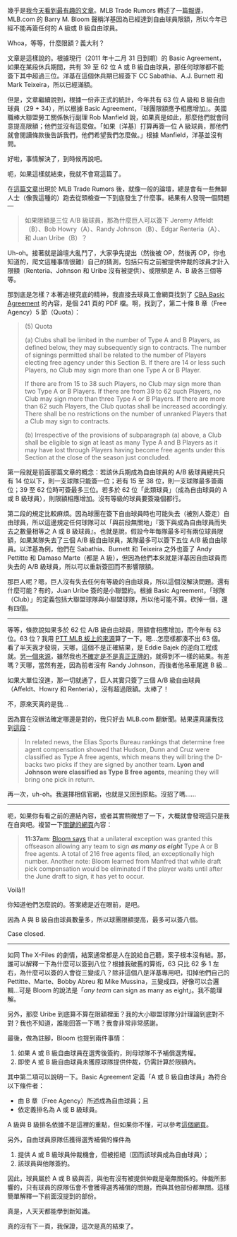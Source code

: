幾乎是[我今天看到最有趣的文章](http://www.timesonline.co.uk/tol/sport/football/premier_league/article5589815.ece)。MLB Trade Rumors 轉述了一篇[報導](http://mlb.mlb.com/news/article.jsp?ymd=20090129&content_id=3784888&vkey=news_nyy&fext=.jsp&c_id=nyy&partnerId=rss_nyy)，MLB.com 的 Barry M. Bloom 聲稱洋基因為已經達到自由球員限額，所以今年已經不能再簽任何的 A 級或 B 級自由球員。

Whoa，等等，什麼限額？義大利？

文章是這樣說的。根據現行（2011 年十二月 31 日到期）的 Basic Agreement，如果在某段休兵期間，共有 39 至 62 位 A 或 B 級自由球員，那任何球隊都不能簽下其中超過三位。洋基在這個休兵期已經簽下 CC Sabathia、A.J. Burnett 和 Mark Teixeira，所以已經滿額。

但是，文章繼續說到，根據一份非正式的統計，今年共有 63 位 A 級和 B 級自由球員（29 + 34），所以根據 Basic Agreement，『球團限額應予相應增加』。美國職棒大聯盟勞工關係執行副理 Rob Manfield 說，如果真是如此，那麼他們就會同意提高限額；他們並沒有這麼做。「如果〔洋基〕打算再簽一位 A 級球員，那他們就會閱讀條款後告訴我們，他們希望我們怎麼做。」根據 Manfield，洋基並沒有問。

好啦，事情解決了，到時候再說吧。

呃，如果這樣就結束，我就不會寫這篇了。

在[這篇文章](http://www.mlbtraderumors.com/2009/01/yankees-reach-f.html)出現於 MLB Trade Rumors 後，就像一般的論壇，總是會有一些無聊人士（像我這種的）跑去從頭檢查一下到底發生了什麼事。結果有人發現一個問題 —

> 如果限額是三位 A/B 級球員，那為什麼巨人可以簽下 Jeremy Affeldt（B）、Bob Howry（A）、Randy Johnson（B）、Edgar Renteria（A）、和 Juan Uribe（B）？

Uh-oh。接著就是論壇大亂鬥了，大家爭先提出（然後被 OP，然後再 OP，你也知道的，爬文這種事情很難）自己的猜測，包括只有之前被提供仲裁的球員才計入限額（Renteria、Johnson 和 Uribe 沒有被提供）、或限額是 A、B 級各三個等等。

那到底是怎樣？本著追根究底的精神，我直接去球員工會網頁找到了 [CBA Basic Agreement](http://mlbplayers.mlb.com/pa/info/cba.jsp) 的內容，是個 241 頁的 PDF 檔。啊，找到了，第二十條 B 章（Free Agency）5 節（Quota）：

> (5) Quota
>
>   (a) Clubs shall be limited in the number of Type A and B Players, as defined below, they may subsequently sign to contracts. The number of signings permitted shall be related to the number of Players electing free agency under this Section B. If there are 14 or less such Players, no Club may sign more than one Type A or B Player.
> 
> If there are from 15 to 38 such Players, no Club may sign more than two Type A or B Players. If there are from 39 to 62 such Players, no Club may sign more than three Type A or B Players. If there are more than 62 such Players, the Club quotas shall be increased accordingly. There shall be no restrictions on the number of unranked Players that a Club may sign to contracts.
>
>   (b) Irrespective of the provisions of subparagraph (a) above, a Club shall be eligible to sign at least as many Type A and B Players as it may have lost through Players having become free agents under this Section at the close of the season just concluded.

第一段就是前面那篇文章的概念：若該休兵期成為自由球員的 A/B 級球員總共只有 14 位以下，則一支球隊只能簽一位；若有 15 至 38 位，則一支球隊最多簽兩位；39 至 62 位時可簽最多三位。若多於 62 位「此類球員」（成為自由球員的 A 或 B 級球員），則限額相應增加。沒有等級的球員要簽幾個都行。

第二段的規定比較麻煩。因為球團在簽下自由球員時也可能失去（被別人簽走）自由球員，所以這邊規定任何球隊可以「與前段無關地」『簽下與成為自由球員而失去之數量相等之 A 或 B 級球員』。也就是說，假設今年每隊最多可有兩位球員限額，如果某隊失去了三個 A/B 級自由球員，某隊最多可以簽下五位 A/B 級自由球員。以洋基為例，他們在 Sabathia、Burnett 和 Teixeira 之外也簽了 Andy Pettitte 和 Damaso Marte（都是 A 級），但因為他們本來就是洋基因自由球員而失去的 A/B 級球員，所以可以重新簽回而不影響限額。

那巨人呢？嗯，巨人沒有失去任何有等級的自由球員，所以這個沒解決問題。還有什麼可能？有的，Juan Uribe 簽的是小聯盟約。根據 Basic Agreement，「球隊（Club）」的定義包括大聯盟球隊與小聯盟球隊，所以他可能不算。砍掉一個，還有四個。

--------

等等，條款說如果多於 62 位 A/B 級自由球員，限額會相應增加，而今年有 63 位。63 位？我用 [PTT MLB 板上的來源](http://tigers-thoughts.blogspot.com/)算了一下。嗯…怎麼樣都湊不出 63 個。看了半天我才發現，天哪，這個不是正確結果，是 Eddie Bajek 的逆向工程成就。[另一個來源](http://blog.udn.com/andyyao/2440020)，雖然我也[不確定是不是真正正牌的](http://blog.udn.com/andyyao/2440017)，就得到不一樣的結果。有差嗎？天哪，當然有差，因為前者沒有 Randy Johnson，而後者他吊車尾進 B 級…

如果大單位沒進，那一切就通了，巨人其實只簽了三個 A/B 級自由球員（Affeldt、Howry 和 Renteria），沒有超過限額。太棒了！

不，原來天真的是我…

因為實在沒辦法確定哪邊是對的，我只好去 MLB.com 翻新聞。結果還真讓我找到[這段](http://arizona.diamondbacks.mlb.com/news/article.jsp?ymd=20081031&content_id=3657978&vkey=news_ari&fext=.jsp&c_id=ari)：

> In related news, the Elias Sports Bureau rankings that determine free agent compensation showed that Hudson, Dunn and Cruz were classified as Type A free agents, which means they will bring the D-backs two picks if they are signed by another team. **Lyon and Johnson were classified as Type B free agents**, meaning they will bring one pick in return.

再一次，uh-oh。我選擇相信官網，也就是又回到原點。沒招了嗎……
 
---------

呃，如果你有看之前的連結內容，或者其實稍微想了一下，大概就會發現這只是我在自爽吧。複習一下[關鍵的網頁](http://www.mlbtraderumors.com/2009/01/yankees-reach-f.html)內容：

> **11:37am**: [Bloom says](http://mlb.mlb.com/news/article.jsp?ymd=20090130&content_id=3785640&vkey=news_nyy&fext=.jsp&c_id=nyy&partnerId=rss_nyy) that a unilateral exception was granted this offseason allowing any team to sign ***as many as eight*** Type A or B free agents.  A total of 216 free agents filed, an exceptionally high number.  Another note: Bloom learned from Manfred that while draft pick compensation would be eliminated if the player waits until after the June draft to sign, it has yet to occur.

Voilà!!

你知道他們怎麼說的。答案總是近在眼前，是吧。

因為 A 與 B 級自由球員數量多，所以球團限額提高，最多可以簽八個。

Case closed.

--------

如同 The X-Files 的劇情，結案通常都是人在說給自己聽，案子根本沒有結。那，誰可以解釋一下為什麼可以簽到八位？根據我破舊的算術，63 只比 62 多 1 左右，為什麼可以簽的人會從三變成八？除非這個八是洋基專用吧，扣掉他們自己的 Pettitte、Marte、Bobby Abreu 和 Mike Mussina，三變成四，好像可以合邏輯…可是 Bloom 的說法是「*any team* can sign as many as eight」。我不能理解。

另外，那麼 Uribe 到底算不算在限額裡面？我的大小聯盟球隊分計理論到底對不對？我也不知道，誰能回答一下嗎？我會非常非常感謝。

最後，做為註腳，Bloom 也提到兩件事情：

1. 如果 A 或 B 級自由球員在選秀後簽約，則母球隊不予補償選秀權。
2. 即使 A 或 B 級自由球員未獲原球隊提供仲裁，仍需計算於限額內。

其中第二項可以說明一下。Basic Agreement 定義「A 或 B 級自由球員」為符合以下條件者：

* 由 B 章（Free Agency）所述成為自由球員；且
* 依定義排名為 A 或 B 級球員。

A 級與 B 級排名依據不是這裡的重點，但如果你不懂，可以參考[這個網頁](http://twbsball.dils.tku.edu.tw/wiki/index.php/自由球員#.E9.81.B8.E7.A7.80.E8.A3.9C.E5.84.9F)。

另外，自由球員原隊伍獲得選秀補償的條件為

1. 提供 A 或 B 級球員仲裁機會，但被拒絕（因而該球員成為自由球員）；
2. 該球員與他隊簽約。

因此，球員屬於 A 或 B 級與否，與他有沒有被提供仲裁是毫無關係的。仲裁所影響的，只有球員的原隊伍會不會獲得選秀補償的問題，而與其他部份都無關。這樣簡單解釋一下前面沒提到的部份。

真是，人天天都能學到新知識。

真的沒有下一頁，我保證，這次是真的結束了。